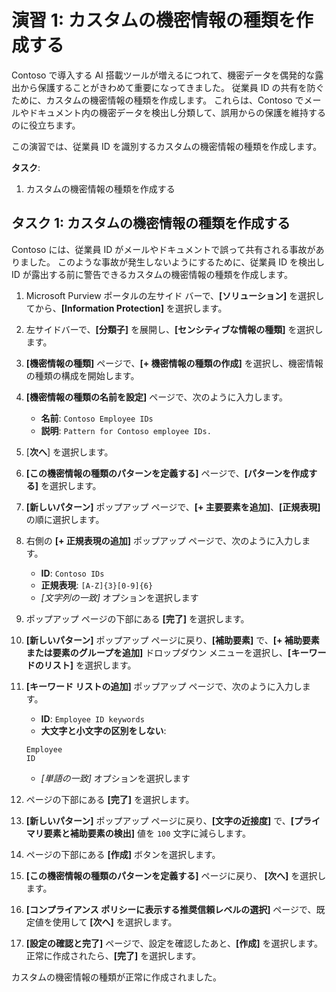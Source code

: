 # 演習 1: カスタムの機密情報の種類を作成する

Contoso で導入する AI 搭載ツールが増えるにつれて、機密データを偶発的な露出から保護することがきわめて重要になってきました。 従業員 ID の共有を防ぐために、カスタムの機密情報の種類を作成します。 これらは、Contoso でメールやドキュメント内の機密データを検出し分類して、誤用からの保護を維持するのに役立ちます。

この演習では、従業員 ID を識別するカスタムの機密情報の種類を作成します。

**タスク**:

1. カスタムの機密情報の種類を作成する

## タスク 1: カスタムの機密情報の種類を作成する

Contoso には、従業員 ID がメールやドキュメントで誤って共有される事故がありました。 このような事故が発生しないようにするために、従業員 ID を検出し ID が露出する前に警告できるカスタムの機密情報の種類を作成します。

1. Microsoft Purview ポータルの左サイド バーで、**[ソリューション]** を選択してから、**[Information Protection]** を選択します。

1. 左サイドバーで、**[分類子]** を展開し、**[センシティブな情報の種類]** を選択します。

1. **[機密情報の種類]** ページで、**[+ 機密情報の種類の作成]** を選択し、機密情報の種類の構成を開始します。

1. **[機密情報の種類の名前を設定]** ページで、次のように入力します。

    - **名前**: `Contoso Employee IDs`
    - **説明**: `Pattern for Contoso employee IDs.`

1. [**次へ**] を選択します。

1. **[この機密情報の種類のパターンを定義する]** ページで、**[パターンを作成する]** を選択します。

1. **[新しいパターン]** ポップアップ ページで、**[+ 主要要素を追加]**、**[正規表現]** の順に選択します。

1. 右側の **[+ 正規表現の追加]** ポップアップ ページで、次のように入力します。

    - **ID**: `Contoso IDs`
    - **正規表現**: `[A-Z]{3}[0-9]{6}`
    - _[文字列の一致]_ オプションを選択します

1. ポップアップ ページの下部にある **[完了]** を選択します。

1. **[新しいパターン]** ポップアップ ページに戻り、**[補助要素]** で、**[+ 補助要素または要素のグループを追加]** ドロップダウン メニューを選択し、**[キーワードのリスト]** を選択します。

1. **[キーワード リストの追加]** ポップアップ ページで、次のように入力します。

    - **ID**: `Employee ID keywords`
    - **大文字と小文字の区別をしない**:

    ```text
    Employee
    ID
    ```

    - _[単語の一致]_ オプションを選択します

1. ページの下部にある **[完了]** を選択します。

1. **[新しいパターン]** ポップアップ ページに戻り、**[文字の近接度]** で、**[プライマリ要素と補助要素の検出]** 値を `100` 文字に減らします。

1. ページの下部にある **[作成]** ボタンを選択します。

1. **[この機密情報の種類のパターンを定義する]** ページに戻り、 **[次へ]** を選択します。

1. **[コンプライアンス ポリシーに表示する推奨信頼レベルの選択]** ページで、既定値を使用して **[次へ]** を選択します。

1. **[設定の確認と完了]** ページで、設定を確認したあと、**[作成]** を選択します。 正常に作成されたら、**[完了]** を選択します。

カスタムの機密情報の種類が正常に作成されました。
